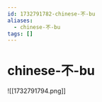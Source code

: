 ```yaml
---
id: 1732791782-chinese-不-bu
aliases:
  - chinese-不-bu
tags: []
---
```


# chinese-不-bu
![[1732791794.png]]
